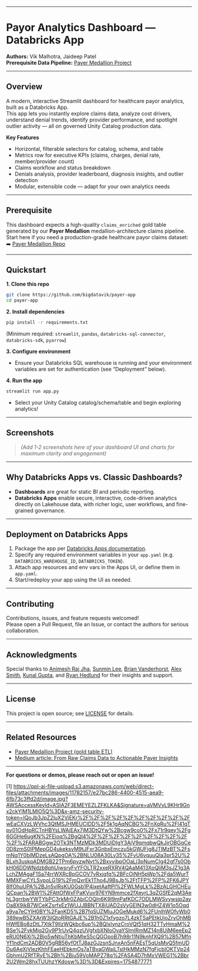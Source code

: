 ***

# Payor Analytics Dashboard — Databricks App

**Authors:** Vik Malhotra, Jaideep Patel  
**Prerequisite Data Pipeline:** [Payer Medallion Project](https://github.com/bigdatavik/payer_dlt)

***

## Overview

A modern, interactive Streamlit dashboard for healthcare payor analytics, built as a Databricks App.  
This app lets you instantly explore claims data, analyze cost drivers, understand denial trends, identify provider performance, and spotlight outlier activity — all on governed Unity Catalog production data.

**Key Features**
- Horizontal, filterable selectors for catalog, schema, and table
- Metrics row for executive KPIs (claims, charges, denial rate, member/provider count)
- Claims workflow and status breakdown
- Denials analysis, provider leaderboard, diagnosis insights, and outlier detection
- Modular, extensible code — adapt for your own analytics needs

***

## Prerequisite

This dashboard expects a high-quality `claims_enriched` gold table generated by our **Payer Medallion** medallion-architecture claims pipeline.
Start here if you need a production-grade healthcare payor claims dataset:  
➡️ [Payer Medallion Repo](https://github.com/bigdatavik/payer_dlt)

***

## Quickstart

**1. Clone this repo**
```bash
git clone https://github.com/bigdatavik/payer-app
cd payer-app
```

**2. Install dependencies**
```bash
pip install -r requirements.txt
```
(Minimum required: `streamlit`, `pandas`, `databricks-sql-connector`, `databricks-sdk`, `pyarrow`)

**3. Configure environment**  
- Ensure your Databricks SQL warehouse is running and your environment variables are set for authentication (see “Deployment” below).

**4. Run the app**
```bash
streamlit run app.py
```
- Select your Unity Catalog catalog/schema/table and begin exploring analytics!

***

## Screenshots

> *(Add 1-2 screenshots here of your dashboard UI and charts for maximum clarity and engagement)*

***

## Why Databricks Apps vs. Classic Dashboards?

- **Dashboards** are great for static BI and periodic reporting.
- **Databricks Apps** enable secure, interactive, code-driven analytics directly on Lakehouse data, with richer logic, user workflows, and fine-grained governance.

***

## Deployment on Databricks Apps

1. Package the app per [Databricks Apps documentation](https://docs.databricks.com/en/dev-tools/databricks-apps/index.html).
2. Specify any required environment variables in your `app.yaml` (e.g. `DATABRICKS_WAREHOUSE_ID`, `DATABRICKS_TOKEN`).
3. Attach app resources and env vars in the Apps UI, or define them in `app.yaml`.
4. Start/redeploy your app using the UI as needed.

***

## Contributing

Contributions, issues, and feature requests welcomed!  
Please open a Pull Request, file an Issue, or contact the authors for serious collaboration.

***

## Acknowledgments

Special thanks to [Animesh Raj Jha](https://www.linkedin.com/in/animeshrajha/), [Sunmin Lee](https://www.linkedin.com/in/slee57/), [Brian Vanderhorst](https://www.linkedin.com/in/brian-vanderhorst-4951262/), [Alex Smith](https://www.linkedin.com/in/aas15/), [Kunal Gupta](https://www.linkedin.com/in/guptaku/), and [Ryan Hedlund](https://www.linkedin.com/in/ryan-hedlund-97945a2/) for their insights and support.

***

## License

This project is open source; see [LICENSE](LICENSE) for details.

***

## Related Resources

- [Payer Medallion Project (gold table ETL)](https://github.com/bigdatavik/payer_dlt)
- [Medium article: From Raw Claims Data to Actionable Payer Insights](https://medium.com/@vikram.malhotra/from-raw-claims-data-to-actionable-payer-insights-33bac61d314f)

***

**For questions or demos, please reach out or open an issue!**

[1] https://ppl-ai-file-upload.s3.amazonaws.com/web/direct-files/attachments/images/11782157/e27bc286-4400-4515-aea9-6fb73c3ffd2d/image.jpg?AWSAccessKeyId=ASIA2F3EMEYEZLZFKLKA&Signature=aVMVyL9KHr9Gnx2ckYlM1LMlO5Q%3D&x-amz-security-token=IQoJb3JpZ2luX2VjEKr%2F%2F%2F%2F%2F%2F%2F%2F%2F%2FwEaCXVzLWVhc3QtMSJHMEUCIDD%2F5k1gAqNCBG%2FnXqRu%2Fl41qTpy01OdHpRCTnHBYsLWAiEAx7jM3DtQYw%2Bcgw9co0%2Fx71r9qey%2Fg6GGHe6ugKN%2FEioq%2BgQI4%2F%2F%2F%2F%2F%2F%2F%2F%2F%2F%2FARABGgw2OTk3NTMzMDk3MDUiDIgY3AjV9qmqbwQkJirOBGqCe0D8zmS0IPMepGD4ukeksvM9tJFxr3GnbxEmczu5kGWJFig8JTlMzBT%2FsmNq1Y0blMDzeLsAQpgOA%2BNLU08A30Lv35%2FvU6vquuQla3pr52U%2BLxh3uskpADMGB22TPm6pyzwNyt%2BxvyibpOOaLj3pNumCIg42gf7s0ObkH06DDWNdzb8phUjwsryFvYFOLTR2xxeRXRV4QAaM413XoQliM3sJZ1g3ALchZMAgaF1Sa74rrWXRcBpGCOV7vRxjqfq%2BFcOiNH5pWp%2Fda5WurTMMXFwCYLSypoLG19%2FmQxrEk1Tho4J9BsJb%2FtTFP%2FP%2FK6JPY8lfOhuUPA%2BJn5vlRsKU0Gsb1P4jxetAaftPl%2FWLMgLk%2BzALGHCHEuQCpan%2BW1%2FAttOfWxFPaKVuv976YN9mmce2fXeyrL3qZGSfE2qM3AehL3grrbwYWTYbPC3rkMr0ZAbjCOQln6K9I9mPafKDC7ODLMWSyywsjp2ayOa8X9ikB7WCeKZsrfxEz1WUJJBBNTX8iUAD2sVyGEIN3w0dHZ4W1o5Oqda9va7eCYlH0BY%2FanKD5%2B7fqSUZMIuJOGeMukd6%2FUnlhWOfvWb0389ewB5ZXArW3jlQtoRRtGAJE%2B1h0Z1xfygzo7L4zkTSaPEtkUioZrvOhMBHWfEBo8zDtL7XtkT9IlzWQkbc6up%2BQlxIynzCroVQt51qH32TTyHmaM%2BSe%2FvkMiq2Gv9P1rUvQ4qzUVgfxbXNIoOvaYSlmIRmMZ14n8UjM6eeEp2eRU0N6Xj%2Bjo5wNtjuThKbMIeS5cQGOpoB7h98r11N9knhfXQ9%2B57MfnYf1ndCm2ADB0V5gRB56yfOtTJ8azGJzsnSJnxAn5nFAEsT5qUsMyQ5fmUDDu6AeXjVlezKhhFEaeHEbkmOs7aTBvaGWaiLTsIHkMMzN7fgFjcbIOKTVp24GbhmUZRfTRyE%2Bh%2Bju59VoMAPZ78q%2FASA4D7hMxVWEG1%2Bbr2U2Wm28hxTUUhzYKdosw%3D%3D&Expires=1754877771
